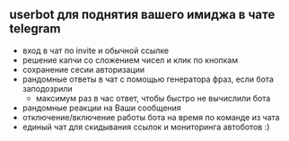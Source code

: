 ## userbot для поднятия вашего имиджа в чате telegram

* вход в чат по invite и обычной ссылке 
* решение капчи со сложением чисел и клик по кнопкам
* сохранение сесии авторизации
* рандомные ответы в чат с помощью генератора фраз, если бота заподозрили
	* максимум раз в час ответ, чтобы быстро не вычислили бота
* рандомные реакции на Ваши сообщения 
* отключение/включение работы бота на время по команде из чата  
* единый чат для скидывания ссылок  и мониторинга автоботов :)
